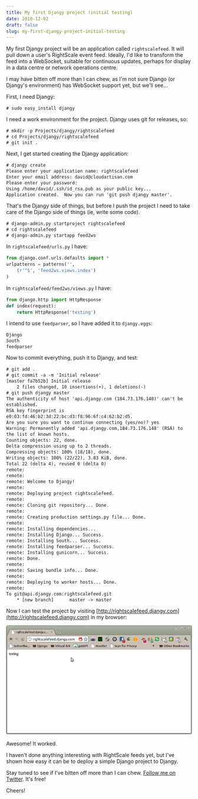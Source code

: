 ```yaml
---
title: My first Djangy project (initial testing)
date: 2010-12-02
draft: false
slug: my-first-djangy-project-initial-testing
---
```


My first Djangy project will be an application called `rightscalefeed`. It will pull down a user's RightScale event feed. Ideally, I'd like to transform the feed into a WebSocket, suitable for continuous updates, perhaps for display in a data centre or network operations centre.

I may have bitten off more than I can chew, as I'm not sure Django (or Djangy's environment) has WebSocket support yet, but we'll see...

First, I need Djangy:

~~~console
# sudo easy_install djangy
~~~

I need a work environment for the project. Djangy uses git for releases, so:

~~~console
# mkdir -p Projects/djangy/rightscalefeed
# cd Projects/djangy/rightscalefeed
# git init .
~~~

Next, I get started creating the Djangy application:


~~~console
# djangy create
Please enter your application name: rightscalefeed  
Enter your email address: david@cloudartisan.com
Please enter your password:  
Using /home/david/.ssh/id_rsa.pub as your public key...  
Application created.  Now you can run 'git push djangy master'.
~~~

That's the Djangy side of things, but before I push the project I need to take care of the Django side of things (ie, write some code).


~~~console
# django-admin.py startproject rightscalefeed
# cd rightscalefeed
# django-admin.py startapp feed2ws
~~~

In `rightscalefeed/urls.py` I have:

~~~python
from django.conf.urls.defaults import *  
urlpatterns = patterns('',
    (r'^$', 'feed2ws.views.index')
)
~~~

In `rightscalefeed/feed2ws/views.py` I have:

~~~python
from django.http import HttpResponse  
def index(request):
    return HttpResponse('testing')
~~~

I intend to use `feedparser`, so I have added it to `djangy.eggs`:


~~~console
Django
South
feedparser
~~~

Now to commit everything, push it to Djangy, and test:


~~~console
# git add .
# git commit -a -m 'Initial release'
[master fa7b52b] Initial release
    2 files changed, 10 insertions(+), 1 deletions(-)
# git push djangy master
The authenticity of host 'api.djangy.com (184.73.176.148)' can't be established.
RSA key fingerprint is e0:03:fd:46:b2:3d:22:bc:d3:f8:96:6f:c4:62:b2:d5.
Are you sure you want to continue connecting (yes/no)? yes
Warning: Permanently added 'api.djangy.com,184.73.176.148' (RSA) to the list of known hosts.
Counting objects: 22, done.
Delta compression using up to 2 threads.
Compressing objects: 100% (18/18), done.
Writing objects: 100% (22/22), 3.83 KiB, done.
Total 22 (delta 4), reused 0 (delta 0)
remote: 
remote: 
remote: Welcome to Djangy!
remote: 
remote: Deploying project rightscalefeed.
remote: 
remote: Cloning git repository... Done.
remote: 
remote: Creating production settings.py file... Done.
remote: 
remote: Installing dependencies...
remote: Installing Django... Success.
remote: Installing South... Success.
remote: Installing feedparser... Success.
remote: Installing gunicorn... Success.
remote: Done.
remote: 
remote: Saving bundle info... Done.
remote: 
remote: Deploying to worker hosts... Done.
remote: 
To git@api.djangy.com:rightscalefeed.git
    * [new branch]      master -> master
~~~

Now I can test the project by visiting [http://rightscalefeed.djangy.com](http://rightscalefeed.djangy.com) in my browser:

![Testing rightscalefeed.djangy.com](/assets/images/2010/11/rightscalefeed.djangy.com-testing.png)

Awesome! It worked.

I haven't done anything interesting with RightScale feeds yet, but I've shown how easy it can be to deploy a simple Django project to Djangy.

Stay tuned to see if I've bitten off more than I can chew. [Follow me on Twitter](http://twitter.com/davidltaylor). It's free!

Cheers!
